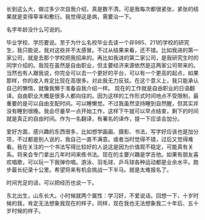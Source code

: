 长到这么大，做过多少次自我介绍，真是数不清。可是我每次都很紧张，紧张的结果就是变得草率和敷衍。我觉得这是病，需要治一下。

名字年龄没什么可说的。

毕业学校、学历要说。至于为什么名校毕业去读一个非985、211的学校的研究生，我只能说，我对这些并不太感冒。不过从结果来看，还不错。比如我进的第一家公司，就是去那个学校把我招来的。再比如我进的第二家公司，是我研究生时的同学介绍的。我现在虽然是自由职业，但主要经济来源依然是这两家公司带来的。
当然也有人跟我说，你完全可以去一个更好的平台，可以有一个更高的起点，如果那样，你的收入肯定比现在高很多。对此我无力反驳。在这个意义上，我只能承认自己的懒惰，就像我懒于准备自我介绍一样。
现在的工作就是自由职业的日语翻译。自由职业大概是很多人都向往的。因为这样的工作形式时间地点不受限制，最重要的是可以自由支配时间。可以睡懒觉。不过我虽然坚持睡到自然醒，但其实并没有睡到很晚。我会尽量早一点开始工作，这样下午就可以早点结束，剩下的时间就是真正的自由时间。作为一名翻译，有署名的译作，提一下应该会加分。

爱好方面，感兴趣的东西很多，比如想学画画、摄影、书法，写字好应该也是加分项，不过都是别人说的，我自己一直不满意。或者当时觉得不错，过后又觉得难看。我在关注的一个书法写得比较好的人说这是因为价值观不稳定，可能真有关系。将来会专门拿出几年时间来练书法。现在的主要兴趣是学吉他。如果有朋友喜欢唱歌，可以玩一下我弹你唱。游泳、羽毛球、乒乓球各种运动都是业余水平。跑步最长纪录十公里。希望将来有机会挑战一下半马。就是太难报名了。

时间充足的话，可以把经历也说一下。

东北出生，山东长大。小时候就两个属性：学习好，不爱说话。回想一下，十岁时候的我，肯定无法想象我现在的样子。同样，现在我也无法想象我二十年后、五十岁时候的样子。
